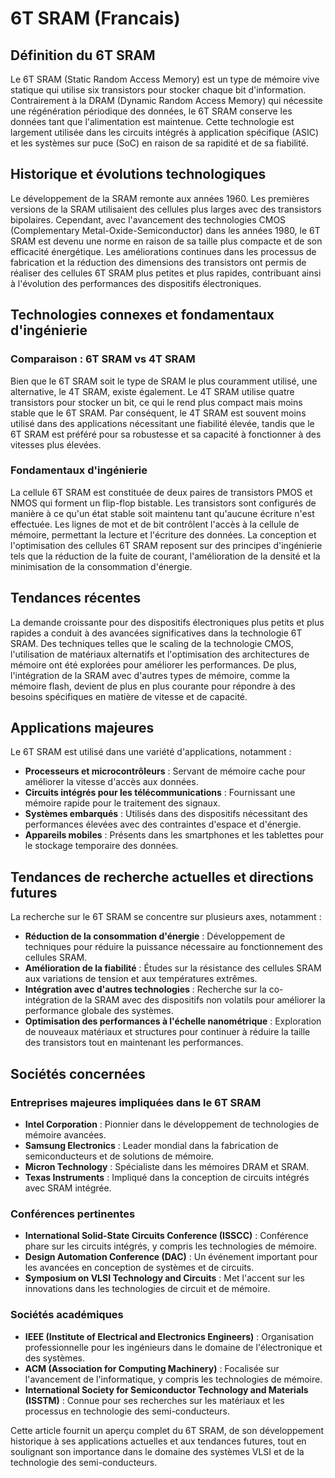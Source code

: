 # 6T SRAM (Francais)

## Définition du 6T SRAM

Le 6T SRAM (Static Random Access Memory) est un type de mémoire vive statique qui utilise six transistors pour stocker chaque bit d'information. Contrairement à la DRAM (Dynamic Random Access Memory) qui nécessite une régénération périodique des données, le 6T SRAM conserve les données tant que l'alimentation est maintenue. Cette technologie est largement utilisée dans les circuits intégrés à application spécifique (ASIC) et les systèmes sur puce (SoC) en raison de sa rapidité et de sa fiabilité.

## Historique et évolutions technologiques

Le développement de la SRAM remonte aux années 1960. Les premières versions de la SRAM utilisaient des cellules plus larges avec des transistors bipolaires. Cependant, avec l'avancement des technologies CMOS (Complementary Metal-Oxide-Semiconductor) dans les années 1980, le 6T SRAM est devenu une norme en raison de sa taille plus compacte et de son efficacité énergétique. Les améliorations continues dans les processus de fabrication et la réduction des dimensions des transistors ont permis de réaliser des cellules 6T SRAM plus petites et plus rapides, contribuant ainsi à l'évolution des performances des dispositifs électroniques.

## Technologies connexes et fondamentaux d'ingénierie

### Comparaison : 6T SRAM vs 4T SRAM

Bien que le 6T SRAM soit le type de SRAM le plus couramment utilisé, une alternative, le 4T SRAM, existe également. Le 4T SRAM utilise quatre transistors pour stocker un bit, ce qui le rend plus compact mais moins stable que le 6T SRAM. Par conséquent, le 4T SRAM est souvent moins utilisé dans des applications nécessitant une fiabilité élevée, tandis que le 6T SRAM est préféré pour sa robustesse et sa capacité à fonctionner à des vitesses plus élevées.

### Fondamentaux d'ingénierie

La cellule 6T SRAM est constituée de deux paires de transistors PMOS et NMOS qui forment un flip-flop bistable. Les transistors sont configurés de manière à ce qu'un état stable soit maintenu tant qu'aucune écriture n'est effectuée. Les lignes de mot et de bit contrôlent l'accès à la cellule de mémoire, permettant la lecture et l'écriture des données. La conception et l'optimisation des cellules 6T SRAM reposent sur des principes d'ingénierie tels que la réduction de la fuite de courant, l'amélioration de la densité et la minimisation de la consommation d'énergie.

## Tendances récentes

La demande croissante pour des dispositifs électroniques plus petits et plus rapides a conduit à des avancées significatives dans la technologie 6T SRAM. Des techniques telles que le scaling de la technologie CMOS, l'utilisation de matériaux alternatifs et l'optimisation des architectures de mémoire ont été explorées pour améliorer les performances. De plus, l'intégration de la SRAM avec d'autres types de mémoire, comme la mémoire flash, devient de plus en plus courante pour répondre à des besoins spécifiques en matière de vitesse et de capacité.

## Applications majeures

Le 6T SRAM est utilisé dans une variété d'applications, notamment :

- **Processeurs et microcontrôleurs** : Servant de mémoire cache pour améliorer la vitesse d'accès aux données.
- **Circuits intégrés pour les télécommunications** : Fournissant une mémoire rapide pour le traitement des signaux.
- **Systèmes embarqués** : Utilisés dans des dispositifs nécessitant des performances élevées avec des contraintes d'espace et d'énergie.
- **Appareils mobiles** : Présents dans les smartphones et les tablettes pour le stockage temporaire des données.

## Tendances de recherche actuelles et directions futures

La recherche sur le 6T SRAM se concentre sur plusieurs axes, notamment :

- **Réduction de la consommation d'énergie** : Développement de techniques pour réduire la puissance nécessaire au fonctionnement des cellules SRAM.
- **Amélioration de la fiabilité** : Études sur la résistance des cellules SRAM aux variations de tension et aux températures extrêmes.
- **Intégration avec d'autres technologies** : Recherche sur la co-intégration de la SRAM avec des dispositifs non volatils pour améliorer la performance globale des systèmes.
- **Optimisation des performances à l'échelle nanométrique** : Exploration de nouveaux matériaux et structures pour continuer à réduire la taille des transistors tout en maintenant les performances.

## Sociétés concernées

### Entreprises majeures impliquées dans le 6T SRAM

- **Intel Corporation** : Pionnier dans le développement de technologies de mémoire avancées.
- **Samsung Electronics** : Leader mondial dans la fabrication de semiconducteurs et de solutions de mémoire.
- **Micron Technology** : Spécialiste dans les mémoires DRAM et SRAM.
- **Texas Instruments** : Impliqué dans la conception de circuits intégrés avec SRAM intégrée.

### Conférences pertinentes

- **International Solid-State Circuits Conference (ISSCC)** : Conférence phare sur les circuits intégrés, y compris les technologies de mémoire.
- **Design Automation Conference (DAC)** : Un événement important pour les avancées en conception de systèmes et de circuits.
- **Symposium on VLSI Technology and Circuits** : Met l'accent sur les innovations dans les technologies de circuit et de mémoire.

### Sociétés académiques

- **IEEE (Institute of Electrical and Electronics Engineers)** : Organisation professionnelle pour les ingénieurs dans le domaine de l'électronique et des systèmes.
- **ACM (Association for Computing Machinery)** : Focalisée sur l'avancement de l'informatique, y compris les technologies de mémoire.
- **International Society for Semiconductor Technology and Materials (ISSTM)** : Connue pour ses recherches sur les matériaux et les processus en technologie des semi-conducteurs. 

Cette article fournit un aperçu complet du 6T SRAM, de son développement historique à ses applications actuelles et aux tendances futures, tout en soulignant son importance dans le domaine des systèmes VLSI et de la technologie des semi-conducteurs.